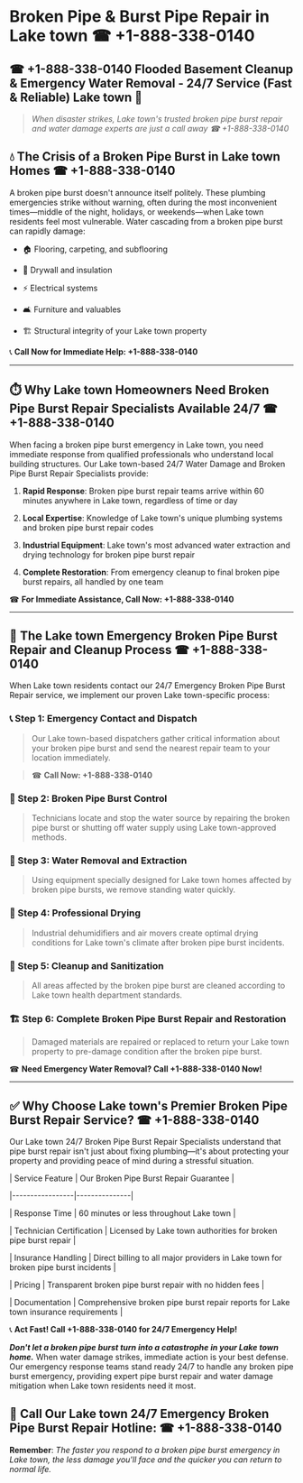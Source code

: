 # Broken Pipe & Burst Pipe Repair in Lake town ☎ +1-888-338-0140  
## ☎ +1-888-338-0140 Flooded Basement Cleanup & Emergency Water Removal - 24/7 Service (Fast & Reliable) Lake town 🚨  

> *When disaster strikes, Lake town's trusted broken pipe burst repair and water damage experts are just a call away ☎ +1-888-338-0140*  

## 💧 The Crisis of a Broken Pipe Burst in Lake town Homes ☎ +1-888-338-0140  

A broken pipe burst doesn't announce itself politely. These plumbing emergencies strike without warning, often during the most inconvenient times—middle of the night, holidays, or weekends—when Lake town residents feel most vulnerable. Water cascading from a broken pipe burst can rapidly damage:  

* 🏠 Flooring, carpeting, and subflooring  
* 🧱 Drywall and insulation  
* ⚡ Electrical systems  
* 🛋️ Furniture and valuables  
* 🏗️ Structural integrity of your Lake town property  

📞 **Call Now for Immediate Help: +1-888-338-0140**  

---  

## ⏱️ Why Lake town Homeowners Need Broken Pipe Burst Repair Specialists Available 24/7 ☎ +1-888-338-0140  

When facing a broken pipe burst emergency in Lake town, you need immediate response from qualified professionals who understand local building structures. Our Lake town-based 24/7 Water Damage and Broken Pipe Burst Repair Specialists provide:  

1. **Rapid Response**: Broken pipe burst repair teams arrive within 60 minutes anywhere in Lake town, regardless of time or day  
2. **Local Expertise**: Knowledge of Lake town's unique plumbing systems and broken pipe burst repair codes  
3. **Industrial Equipment**: Lake town's most advanced water extraction and drying technology for broken pipe burst repair  
4. **Complete Restoration**: From emergency cleanup to final broken pipe burst repairs, all handled by one team  

☎ **For Immediate Assistance, Call Now: +1-888-338-0140**  

---  

## 🔧 The Lake town Emergency Broken Pipe Burst Repair and Cleanup Process ☎ +1-888-338-0140  

When Lake town residents contact our 24/7 Emergency Broken Pipe Burst Repair service, we implement our proven Lake town-specific process:  

### 📞 Step 1: Emergency Contact and Dispatch  
> Our Lake town-based dispatchers gather critical information about your broken pipe burst and send the nearest repair team to your location immediately.  
> ☎ **Call Now: +1-888-338-0140**  

### 🚿 Step 2: Broken Pipe Burst Control  
> Technicians locate and stop the water source by repairing the broken pipe burst or shutting off water supply using Lake town-approved methods.  

### 🌊 Step 3: Water Removal and Extraction  
> Using equipment specially designed for Lake town homes affected by broken pipe bursts, we remove standing water quickly.  

### 💨 Step 4: Professional Drying  
> Industrial dehumidifiers and air movers create optimal drying conditions for Lake town's climate after broken pipe burst incidents.  

### 🧼 Step 5: Cleanup and Sanitization  
> All areas affected by the broken pipe burst are cleaned according to Lake town health department standards.  

### 🏗️ Step 6: Complete Broken Pipe Burst Repair and Restoration  
> Damaged materials are repaired or replaced to return your Lake town property to pre-damage condition after the broken pipe burst.  

☎ **Need Emergency Water Removal? Call +1-888-338-0140 Now!**  

---  

## ✅ Why Choose Lake town's Premier Broken Pipe Burst Repair Service? ☎ +1-888-338-0140  

Our Lake town 24/7 Broken Pipe Burst Repair Specialists understand that pipe burst repair isn't just about fixing plumbing—it's about protecting your property and providing peace of mind during a stressful situation.  

| Service Feature | Our Broken Pipe Burst Repair Guarantee |  
|-----------------|---------------|  
| Response Time | 60 minutes or less throughout Lake town |  
| Technician Certification | Licensed by Lake town authorities for broken pipe burst repair |  
| Insurance Handling | Direct billing to all major providers in Lake town for broken pipe burst incidents |  
| Pricing | Transparent broken pipe burst repair with no hidden fees |  
| Documentation | Comprehensive broken pipe burst repair reports for Lake town insurance requirements |  

📞 **Act Fast! Call +1-888-338-0140 for 24/7 Emergency Help!**  

***Don't let a broken pipe burst turn into a catastrophe in your Lake town home.*** When water damage strikes, immediate action is your best defense. Our emergency response teams stand ready 24/7 to handle any broken pipe burst emergency, providing expert pipe burst repair and water damage mitigation when Lake town residents need it most.  

## 📱 Call Our Lake town 24/7 Emergency Broken Pipe Burst Repair Hotline: ☎ +1-888-338-0140  

**Remember**: *The faster you respond to a broken pipe burst emergency in Lake town, the less damage you'll face and the quicker you can return to normal life.*